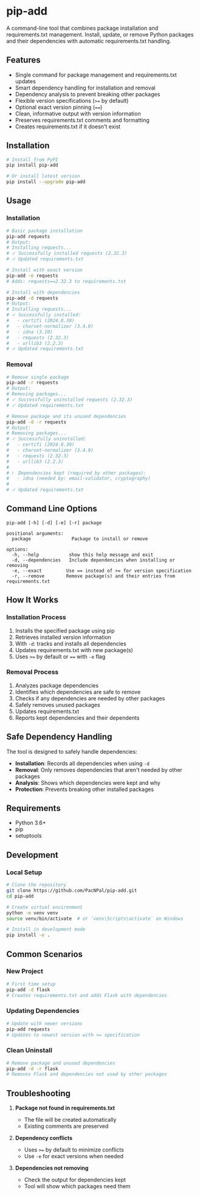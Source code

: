 # pip-add

A command-line tool that combines package installation and requirements.txt management. Install, update, or remove Python packages and their dependencies with automatic requirements.txt handling.

## Features

- Single command for package management and requirements.txt updates
- Smart dependency handling for installation and removal
- Dependency analysis to prevent breaking other packages
- Flexible version specifications (`>=` by default)
- Optional exact version pinning (`==`)
- Clean, informative output with version information
- Preserves requirements.txt comments and formatting
- Creates requirements.txt if it doesn't exist

## Installation

```bash
# Install from PyPI
pip install pip-add

# Or install latest version
pip install --upgrade pip-add
```

## Usage

### Installation

```bash
# Basic package installation
pip-add requests
# Output:
# Installing requests...
# ✓ Successfully installed requests (2.32.3)
# ✓ Updated requirements.txt

# Install with exact version
pip-add -e requests
# Adds: requests==2.32.3 to requirements.txt

# Install with dependencies
pip-add -d requests
# Output:
# Installing requests...
# ✓ Successfully installed:
#   - certifi (2024.8.30)
#   - charset-normalizer (3.4.0)
#   - idna (3.10)
#   - requests (2.32.3)
#   - urllib3 (2.2.3)
# ✓ Updated requirements.txt
```

### Removal

```bash
# Remove single package
pip-add -r requests
# Output:
# Removing packages...
# ✓ Successfully uninstalled requests (2.32.3)
# ✓ Updated requirements.txt

# Remove package and its unused dependencies
pip-add -d -r requests
# Output:
# Removing packages...
# ✓ Successfully uninstalled:
#   - certifi (2024.8.30)
#   - charset-normalizer (3.4.0)
#   - requests (2.32.3)
#   - urllib3 (2.2.3)
#
# ℹ️  Dependencies kept (required by other packages):
#   - idna (needed by: email-validator, cryptography)
#
# ✓ Updated requirements.txt
```

## Command Line Options

```
pip-add [-h] [-d] [-e] [-r] package

positional arguments:
  package               Package to install or remove

options:
  -h, --help           show this help message and exit
  -d, --dependencies   Include dependencies when installing or removing
  -e, --exact         Use == instead of >= for version specification
  -r, --remove        Remove package(s) and their entries from requirements.txt
```

## How It Works

### Installation Process

1. Installs the specified package using pip
2. Retrieves installed version information
3. With `-d`: tracks and installs all dependencies
4. Updates requirements.txt with new package(s)
5. Uses `>=` by default or `==` with `-e` flag

### Removal Process

1. Analyzes package dependencies
2. Identifies which dependencies are safe to remove
3. Checks if any dependencies are needed by other packages
4. Safely removes unused packages
5. Updates requirements.txt
6. Reports kept dependencies and their dependents

## Safe Dependency Handling

The tool is designed to safely handle dependencies:

- **Installation**: Records all dependencies when using `-d`
- **Removal**: Only removes dependencies that aren't needed by other packages
- **Analysis**: Shows which dependencies were kept and why
- **Protection**: Prevents breaking other installed packages

## Requirements

- Python 3.6+
- pip
- setuptools

## Development

### Local Setup

```bash
# Clone the repository
git clone https://github.com/PacNPal/pip-add.git
cd pip-add

# Create virtual environment
python -m venv venv
source venv/bin/activate  # or `venv\Scripts\activate` on Windows

# Install in development mode
pip install -e .
```

## Common Scenarios

### New Project

```bash
# First time setup
pip-add -d flask
# Creates requirements.txt and adds Flask with dependencies
```

### Updating Dependencies

```bash
# Update with newer versions
pip-add requests
# Updates to newest version with >= specification
```

### Clean Uninstall

```bash
# Remove package and unused dependencies
pip-add -d -r flask
# Removes Flask and dependencies not used by other packages
```

## Troubleshooting

1. **Package not found in requirements.txt**
   - The file will be created automatically
   - Existing comments are preserved

2. **Dependency conflicts**
   - Uses `>=` by default to minimize conflicts
   - Use `-e` for exact versions when needed

3. **Dependencies not removing**
   - Check the output for dependencies kept
   - Tool will show which packages need them
